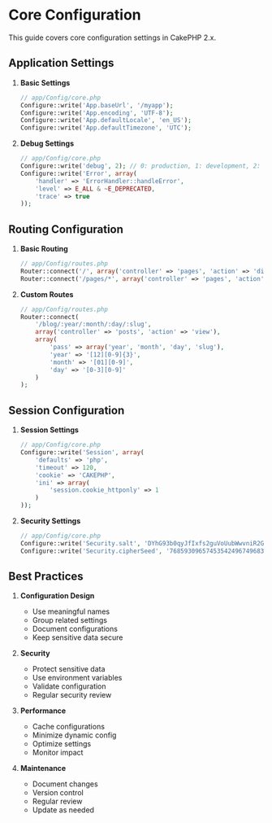 # Core Configuration

This guide covers core configuration settings in CakePHP 2.x.

## Application Settings

1. **Basic Settings**
   ```php
   // app/Config/core.php
   Configure::write('App.baseUrl', '/myapp');
   Configure::write('App.encoding', 'UTF-8');
   Configure::write('App.defaultLocale', 'en_US');
   Configure::write('App.defaultTimezone', 'UTC');
   ```

2. **Debug Settings**
   ```php
   // app/Config/core.php
   Configure::write('debug', 2); // 0: production, 1: development, 2: debug
   Configure::write('Error', array(
       'handler' => 'ErrorHandler::handleError',
       'level' => E_ALL & ~E_DEPRECATED,
       'trace' => true
   ));
   ```

## Routing Configuration

1. **Basic Routing**
   ```php
   // app/Config/routes.php
   Router::connect('/', array('controller' => 'pages', 'action' => 'display', 'home'));
   Router::connect('/pages/*', array('controller' => 'pages', 'action' => 'display'));
   ```

2. **Custom Routes**
   ```php
   // app/Config/routes.php
   Router::connect(
       '/blog/:year/:month/:day/:slug',
       array('controller' => 'posts', 'action' => 'view'),
       array(
           'pass' => array('year', 'month', 'day', 'slug'),
           'year' => '[12][0-9]{3}',
           'month' => '[01][0-9]',
           'day' => '[0-3][0-9]'
       )
   );
   ```

## Session Configuration

1. **Session Settings**
   ```php
   // app/Config/core.php
   Configure::write('Session', array(
       'defaults' => 'php',
       'timeout' => 120,
       'cookie' => 'CAKEPHP',
       'ini' => array(
           'session.cookie_httponly' => 1
       )
   ));
   ```

2. **Security Settings**
   ```php
   // app/Config/core.php
   Configure::write('Security.salt', 'DYhG93b0qyJfIxfs2guVoUubWwvniR2G0FgaC9mi');
   Configure::write('Security.cipherSeed', '76859309657453542496749683645');
   ```

## Best Practices

1. **Configuration Design**
   - Use meaningful names
   - Group related settings
   - Document configurations
   - Keep sensitive data secure

2. **Security**
   - Protect sensitive data
   - Use environment variables
   - Validate configuration
   - Regular security review

3. **Performance**
   - Cache configurations
   - Minimize dynamic config
   - Optimize settings
   - Monitor impact

4. **Maintenance**
   - Document changes
   - Version control
   - Regular review
   - Update as needed 